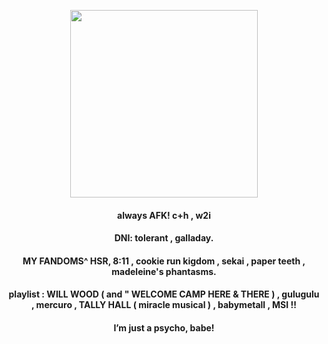 
<p align="center">
      <img width="300" height="300" src="<p align="https://pin.it/5OsDaTofC">
      </p>
<h4 align="center"> always AFK! c+h , w2i 
<h4 align="center"> DNI: tolerant , galladay. 
<h4 align="center"> MY FANDOMS^ HSR, 8:11 , cookie run kigdom , sekai , paper teeth , madeleine's phantasms. 
<h4 align="center"> playlist : WILL WOOD ( and " WELCOME CAMP HERE & THERE ) , gulugulu , mercuro , TALLY HALL ( miracle musical ) , babymetall , MSI !! 
<h4 align="center"> I’m just a psycho, babe! 
